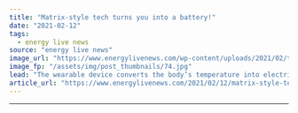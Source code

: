 ```yaml
---
title: "Matrix-style tech turns you into a battery!"
date: "2021-02-12"
tags: 
  - energy live news
source: "energy live news"
image_url: "https://www.energylivenews.com/wp-content/uploads/2021/02/thermoelectric_ring_0-1.jpg"
image_fp: "/assets/img/post_thumbnails/74.jpg"
lead: "The wearable device converts the body’s temperature into electricity "
article_url: "https://www.energylivenews.com/2021/02/12/matrix-style-tech-turns-you-into-a-battery/"
---
```


---

